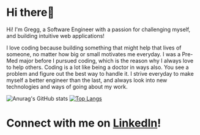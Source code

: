 # Hi there👋

Hi! I'm Gregg, a Software Engineer with a passion for challenging myself, and building intuitive web applications!

I love coding because building something that might help that lives of someone, no matter how big or small motivates me everyday. I was a Pre-Med major before I pursued coding, which is the reason why I always love to help others. Coding is a lot like being a doctor in ways also. You see a problem and figure out the best way to handle it. I strive everyday to make myself a better engineer than the last, and always look into new technologies and ways of going about my work. 

![Anurag's GitHub stats](https://github-readme-stats.vercel.app/api?username=gregg-garceau&show_icons=true&theme=dark) [![Top Langs](https://github-readme-stats.vercel.app/api/top-langs/?username=gregg-garceau&layout=compact&theme=dark)](https://github.com/anuraghazra/github-readme-stats)

# Connect with me on <a href=https://www.linkedin.com/in/ggarceau/>LinkedIn</a>!

